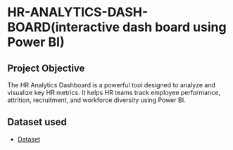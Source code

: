 # HR-ANALYTICS-DASH-BOARD(interactive dash board using Power BI)
## Project Objective
The HR Analytics Dashboard is a powerful tool designed to analyze and visualize key HR metrics.
It helps HR teams track employee performance, attrition, recruitment, and workforce diversity using Power BI.

## Dataset used
- <a href="https://github.com/lakshminarayank519/HR-ANALYTICS-DASH-BOARD/blob/main/HR%20Data.xlsx">Dataset</a>

